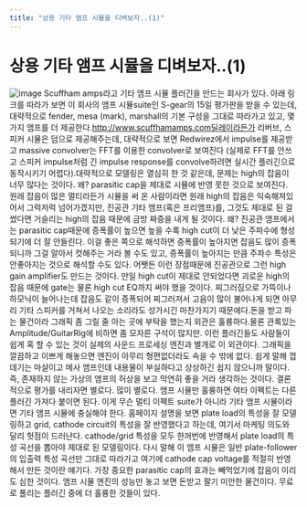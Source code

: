 ```yaml
---
title: "상용 기타 앰프 시뮬을 디벼보자..(1)"
---
```

# 상용 기타 앰프 시뮬을 디벼보자..(1)




![image](f0b6ba7deebd3a59c3742ddb995d4004.jpg)
Scuffham amps라고 기타 앰프 시뮬 플러긴을 만드는 회사가 있다. 아래 링크를 따라가 보면 이 회사의 앰프 시뮬suite인 S-gear의 15일 평가판을 받을 수 있는데, 대략적으로 fender, mesa (mark), marshall의 기본 구성을 그대로 따라가고 있고, 몇 가지 앰프를 더 제공한다.http://www.scuffhamamps.com딜레이라든가 리버브, 스피커 시뮬은 덤으로 제공해주는데, 대략적으로 보면 Redwirez에서 impulse를 제공받고 massive convolver는 FFT를 이용한 convolver로 보여진다 (실제로 FFT를 안쓰고 스피커 impulse처럼 긴 impulse response를 convolve하려면 실시간 플러긴으로 동작시키기 어렵다).대략적으로 모델링은 열심히 한 것 같은데, 문제는 high의 잡음이 너무 많다는 것이다. 왜? parasitic cap을 제대로 시뮬에 반영 못한 것으로 보여진다. 원래 잡음이 많은 멀티라든가 시뮬을 써 온 사람이라면 원래 high의 잡음은 익숙해져있어서 그럭저럭 넘어가겠지만, 진공관 기타 앰프(혹은 프리앰프)를, 그것도 제대로 된 걸 썼다면 거슬리는 high의 잡음 때문에 금방 짜증을 내게 될 것이다. 왜? 진공관 앰프에서는 parasitic cap때문에 증폭률이 높으면 높을 수록 high cut이 더 낮은 주파수에 형성되기에 더 잘 안들린다. 이걸 좋은 쪽으로 해석하면 증폭률이 높아지면 잡음도 많이 증폭되니까 그걸 알아서 컷해주는 거라 볼 수도 있고, 증폭률이 높아지는 만큼 주파수 특성은 안좋아지는 것으로 해석할 수도 있다. 어쨋든 이런 장점때문에 진공관으로 그런 high gain amplifier도 만드는 것이다. 만일 high cut이 제대로 안되었다면 괴로운 high의 잡음 때문에 gate는 물론 high cut EQ까지 써야 했을 것이다. 찌그러짐으로 가뜩이나 하모닉이 늘어나는데 잡음도 같이 증폭되어 찌그러져서 고음이 많이 불어나게 되면 아무리 기타 스피커를 거쳐서 나오는 소리라도 성가시긴 마찬가지기 때문에다.돈을 받고 파는 물건이라 그래픽 좀 그릴 줄 아는 곳에 부탁을 했는지 외관은 훌륭하다.물론 관록있는 Amplitude/GuitarRIg에 비하면 좀 모자른 구석이 많지만. 이런 플러긴들도 사람들이 쉽게 혹 할 수 있는 것이 실제의 사운드 프로세싱 엔진과 별개로 이 외관이다. 그래픽을 깔끔하고 이쁘게 해놓으면 엔진이 아무리 형편없더라도 속을 수 밖에 없다. 쉽게 말해 껍데기는 마샬이고 메사 앰프인데 내용물이 부실하다고 상상하긴 쉽지 않으니까 말이다. 즉, 존재하지 않는 가상의 앰프의 허상을 보고 막연히 좋을 거라 생각하는 것이다. 결론적으로 평가를 내리자면 별로다. 많이 별로다. 앰프 시뮬만 훌륭하면 여타 이펙트는 다른 플러긴 가져다 붙이면 된다. 이게 무슨 멀티 이펙트 suite가 아니라 기타 앰프 시뮬이라면 기타 앰프 시뮬에 충실해야 한다. 홈페이지 설명을 보면 plate load의 특성을 잘 모델링하고 grid, cathode circuit의 특성을 잘 반영했다고 하는데, 여기서 마케팅 의도와 달리 헛점이 드러난다. cathode/grid 특성을 모두 한꺼번에 반영해서 plate load의 특성 곡선을 뽑아야 제대로 된 모델링이다. 다시 말해 이 앰프 시뮬은 일반 plate-follower의 입출력 특성 곡선만 그대로 따라가고 여기에 cathode cap voltage를 적절히 반영해서 만든 것이란 얘기다. 가장 중요한 parasitic cap의 효과는 빼먹었기에 잡음이 이리도 심한 것이다. 앰프 시뮬 엔진의 성능만 놓고 보면 돈받고 팔기 미안한 물건이다. 무료로 풀리는 플러긴 중에 더 훌륭한 것들이 있다.


